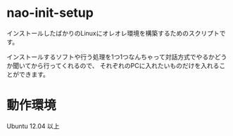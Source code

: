nao-init-setup
==========

インストールしたばかりのLinuxにオレオレ環境を構築するためのスクリプトです。

インストールするソフトや行う処理を1つ1つなんちゃって対話方式でやるかどうか聞いてから行ってくれるので、
それぞれのPCに入れたいものだけを入れることができます。

動作環境
=========
Ubuntu 12.04 以上

